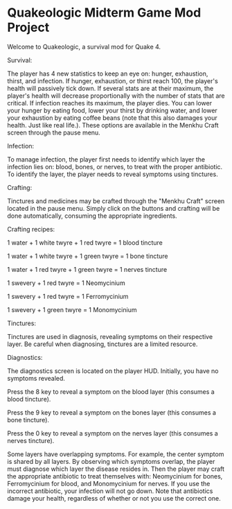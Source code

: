 # Quakeologic Midterm Game Mod Project
Welcome to Quakeologic, a survival mod for Quake 4. 

Survival:

The player has 4 new statistics to keep an eye on: hunger, exhaustion, thirst, and infection. If hunger, exhaustion, or thirst reach 100, the player's health will passively tick down. If several stats are at their maximum, the player's health will decrease proportionally with the number of stats that are critical. If infection reaches its maximum, the player dies. You can lower your hunger by eating food, lower your thirst by drinking water, and lower your exhaustion by eating coffee beans (note that this also damages your health. Just like real life.). These options are available in the Menkhu Craft screen through the pause menu. 

Infection:

To manage infection, the player first needs to identify which layer the infection lies on: blood, bones, or nerves, to treat with the proper antibiotic. To identify the layer, the player needs to reveal symptoms using tinctures. 

Crafting:

Tinctures and medicines may be crafted through the "Menkhu Craft" screen located in the pause menu. Simply click on the buttons and crafting will be done automatically, consuming the appropriate ingredients.

Crafting recipes:

1 water + 1 white twyre + 1 red twyre = 1 blood tincture 

1 water + 1 white twyre + 1 green twyre = 1 bone tincture 

1 water + 1 red twyre + 1 green twyre = 1 nerves tincture

1 swevery + 1 red twyre = 1 Neomycinium

1 swevery + 1 red twyre = 1 Ferromycinium 

1 swevery + 1 green twyre = 1 Monomycinium

Tinctures:

Tinctures are used in diagnosis, revealing symptoms on their respective layer. Be careful when diagnosing, tinctures are a limited resource. 

Diagnostics:

The diagnostics screen is located on the player HUD. Initially, you have no symptoms revealed. 

Press the 8 key to reveal a symptom on the blood layer (this consumes a blood tincture).

Press the 9 key to reveal a symptom on the bones layer (this consumes a bone tincture).

Press the 0 key to reveal a symptom on the nerves layer (this consumes a nerves tincture).

Some layers have overlapping symptoms. For example, the center symptom is shared by all layers. By observing which symptoms overlap, the player must diagnose which layer the disease resides in. Then the player may craft the appropriate antibiotic to treat themselves with: Neomycinium for bones, Ferromycinium for blood, and Monomycinium for nerves. If you use the incorrect antibiotic, your infection will not go down. Note that antibiotics damage your health, regardless of whether or not you use the correct one. 